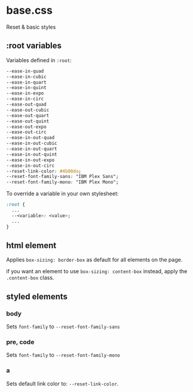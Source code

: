 # base.css

Reset &amp; basic styles


## :root variables

Variables defined in `:root`:

```css
--ease-in-quad
--ease-in-cubic
--ease-in-quart
--ease-in-quint
--ease-in-expo
--ease-in-circ
--ease-out-quad
--ease-out-cubic
--ease-out-quart
--ease-out-quint
--ease-out-expo
--ease-out-circ
--ease-in-out-quad
--ease-in-out-cubic
--ease-in-out-quart
--ease-in-out-quint
--ease-in-out-expo
--ease-in-out-circ
--reset-link-color: #4b00da;
--reset-font-family-sans: "IBM Plex Sans";
--reset-font-family-mono: "IBM Plex Mono";
```

To override a variable in your own stylesheet:

```css
:root {
  ...
  --<variable>: <value>;
  ...
}
```

## html element

Applies `box-sizing: border-box` as default for all elements on the page.

if you want an element to use `box-sizing: content-box` instead, apply the
`.content-box` class.


## styled elements

### body

Sets `font-family` to `--reset-font-family-sans`


### pre, code

Sets `font-family` to `--reset-font-family-mono`

### a

Sets default link color to: `--reset-link-color`.

